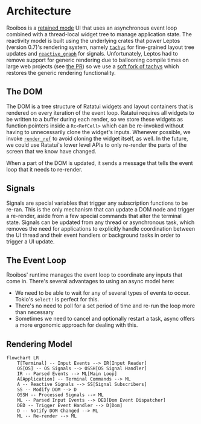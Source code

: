 # Architecture

Rooibos is a [retained mode](https://en.wikipedia.org/wiki/Retained_mode) UI that uses an asynchronous event loop combined with a thread-local widget tree to manage application state.
The reactivity model is built using the underlying crates that power Leptos (version 0.7)'s rendering system, namely [`tachys`](https://docs.rs/tachys/latest/tachys/) for fine-grained layout tree updates and [`reactive_graph`](https://docs.rs/reactive_graph/latest/reactive_graph/) for signals.
Unfortunately, Leptos had to remove support for generic rendering due to ballooning compile times on large web projects (see [the PR](https://github.com/leptos-rs/leptos/pull/3015)) so we use a [soft fork of tachys](https://github.com/aschey/leptos/tree/main/tachys) which restores the generic rendering functionality.

## The DOM

The DOM is a tree structure of Ratatui widgets and layout containers that is rendered on every iteration of the event loop.
Ratatui requires all widgets to be written to a buffer during each render, so we store these widgets as function pointers inside a `Rc<RefCell>` which can be re-invoked without having to unnecessarily clone the widget's inputs.
Whenever possible, we invoke [`render_ref`](https://docs.rs/ratatui/latest/ratatui/widgets/trait.WidgetRef.html#tymethod.render_ref) to avoid cloning the widget itself, as well.
In the future, we could use Ratatui's lower level APIs to only re-render the parts of the screen that we know have changed.

When a part of the DOM is updated, it sends a message that tells the event loop that it needs to re-render.

## Signals

Signals are special variables that trigger any subscription functions to be re-ran.
This is the only mechanism that can update a DOM node and trigger a re-render, aside from a few special commands that alter the terminal state.
Signals can be updated from any thread or asynchronous task, which removes the need for applications to explicitly handle coordination between the UI thread and their event handlers or background tasks in order to trigger a UI update.

## The Event Loop

Rooibos' runtime manages the event loop to coordinate any inputs that come in.
There's several advantages to using an async model here:

- We need to be able to wait for any of several types of events to occur. Tokio's `select!` is perfect for this.
- There's no need to poll for a set period of time and re-run the loop more than necessary
- Sometimes we need to cancel and optionally restart a task, async offers a more ergonomic approach for dealing with this.

## Rendering Model

```mermaid
flowchart LR
    T[Terminal] -- Input Events --> IR[Input Reader]
    OS[OS] -- OS Signals --> OSSH[OS Signal Handler]
    IR -- Parsed Events --> ML[Main Loop]
    A[Application] -- Terminal Commands --> ML
    A -- Reactive Signals --> SS[Signal Subscribers]
    SS -- Modify DOM --> D
    OSSH -- Processed Signals --> ML
    ML -- Parsed Input Events --> DED[Dom Event Dispatcher]
    DED -- Trigger Event Handler --> D[Dom]
    D -- Notify DOM Changed --> ML
    ML -- Re-render --> ML
```
